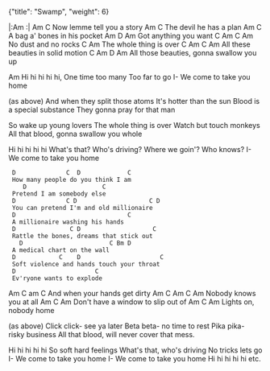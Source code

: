 {"title": "Swamp",
"weight": 6}

|:Am   :|
Am                        C
Now lemme tell you a story
Am                    C
The devil he has a plan
Am                          C
A bag a' bones in his pocket
Am                 D Am
Got anything you want
   C   Am       C   Am
No dust and no rocks
              C Am
The whole thing is over
                 C Am            C Am
All these beauties in solid motion
                 C Am        D        Am
All those beauties, gonna swallow you up

Am
Hi hi hi hi hi,
     One time too many
     Too far to go
     I- We come to take you home

(as above)
And when they split those atoms
It's hotter than the sun
Blood is a special substance
They gonna pray for that man

So wake up young lovers
The whole thing is over
Watch but touch monkeys
All that blood, gonna swallow you whole

Hi hi hi hi hi
     What's that?  Who's driving?
     Where we goin'?  Who knows?
     I- We come to take you home

     D              C  D             C
     How many people do you think I am
        D                     C
     Pretend I am somebody else
     D              C D                    C D
     You can pretend I'm and old millionaire
     D                               C
     A millionaire washing his hands
     D               C D                    C
     Rattle the bones, dreams that stick out
       D                        C Bm D
     A medical chart on the wall
     D            C    D                      C
     Soft violence and hands touch your throat
     D                      C
     Ev'ryone wants to explode

Am              C am         C
And when your hands get dirty
Am           C  Am        C Am
Nobody knows you at all
Am                              C  Am
Don't have a window to slip out of
Am          C      Am
Lights on, nobody home

(as above)
Click click- see ya later
Beta beta- no time to rest
Pika pika- risky business
All that blood, will never cover that mess.

Hi hi hi hi hi
     So soft hard feelings
     What's that, who's driving
     No tricks lets go
     I- We come to take you home
     I- We come to take you home
Hi hi hi hi hi
etc.

